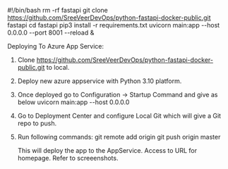 #!/bin/bash
rm -rf fastapi
git clone https://github.com/SreeVeerDevOps/python-fastapi-docker-public.git fastapi
cd fastapi
pip3 install -r requirements.txt
uvicorn main:app --host 0.0.0.0 --port 8001 --reload &

Deploying To Azure App Service:
1. Clone https://github.com/SreeVeerDevOps/python-fastapi-docker-public.git to local.
2. Deploy new azure appservice with Python 3.10 platform.
3. Once deployed go to Configuration -> Startup Command and give as below
   uvicorn main:app --host 0.0.0.0
4. Go to Deployment Center and configure Local Git which will give a Git repo to push.
5. Run following commands:
   git remote add origin <localgit URL>
   git push origin master

   This will deploy the app to the AppService.
   Access to URL for homepage. Refer to screeenshots.
